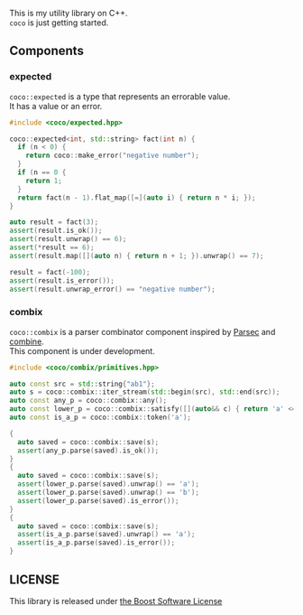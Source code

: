 This is my utility library on C++.  
`coco` is just getting started.

## Components

### expected

`coco::expected` is a type that represents an errorable value.  
It has a value or an error.

```c++
#include <coco/expected.hpp>

coco::expected<int, std::string> fact(int n) {
  if (n < 0) {
    return coco::make_error("negative number");
  }
  if (n == 0 {
    return 1;
  }
  return fact(n - 1).flat_map([=](auto i) { return n * i; });
}

auto result = fact(3);
assert(result.is_ok());
assert(result.unwrap() == 6);
assert(*result == 6);
assert(result.map([](auto n) { return n + 1; }).unwrap() == 7);

result = fact(-100);
assert(result.is_error());
assert(result.unwrap_error() == "negative number");
```

### combix

`coco::combix` is a parser combinator component inspired by [Parsec](https://hackage.haskell.org/package/parsec) and [combine](https://github.com/Marwes/combine).  
This component is under development.

```c++
#include <coco/combix/primitives.hpp>

auto const src = std::string{"ab1"};
auto s = coco::combix::iter_stream(std::begin(src), std::end(src));
auto const any_p = coco::combix::any();
auto const lower_p = coco::combix::satisfy([](auto&& c) { return 'a' <= c && c <= 'z'; });
auto const is_a_p = coco::combix::token('a');

{
  auto saved = coco::combix::save(s);
  assert(any_p.parse(saved).is_ok());
}
{
  auto saved = coco::combix::save(s);
  assert(lower_p.parse(saved).unwrap() == 'a');
  assert(lower_p.parse(saved).unwrap() == 'b');
  assert(lower_p.parse(saved).is_error());
}
{
  auto saved = coco::combix::save(s);
  assert(is_a_p.parse(saved).unwrap() == 'a');
  assert(is_a_p.parse(saved).is_error());
}
```


## LICENSE

This library is released under [the Boost Software License](http://boost.org/LICENSE_1_0.txt)
